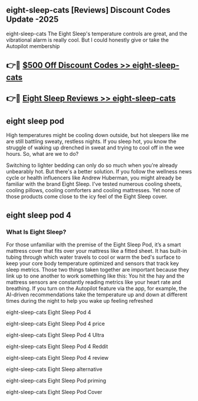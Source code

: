 ## eight-sleep-cats [Reviews​] Discount Codes Update -2025

eight-sleep-cats The Eight Sleep's temperature controls are great, and the vibrational alarm is really cool. But I could honestly give or take the Autopilot membership

## 👉🔴 [$500 Off Discount Codes >> eight-sleep-cats](http://download.freeplayer.one?title=eight-sleep-cats&ref=18-ES)

## 👉🔴 [Eight Sleep Reviews >> eight-sleep-cats](http://download.freeplayer.one?title=eight-sleep-cats&ref=18-ES)

## eight sleep pod

High temperatures might be cooling down outside, but hot sleepers like me are still battling sweaty, restless nights. If you sleep hot, you know the struggle of waking up drenched in sweat and trying to cool off in the wee hours. So, what are we to do?

Switching to lighter bedding can only do so much when you're already unbearably hot. But there's a better solution. If you follow the wellness news cycle or health influencers like Andrew Huberman, you might already be familiar with the brand Eight Sleep. I've tested numerous cooling sheets, cooling pillows, cooling comforters and cooling mattresses. Yet none of those products come close to the icy feel of the Eight Sleep cover.

## eight sleep pod 4

### What Is Eight Sleep?

For those unfamiliar with the premise of the Eight Sleep Pod, it’s a smart mattress cover that fits over your mattress like a fitted sheet. It has built-in tubing through which water travels to cool or warm the bed's surface to keep your core body temperature optimized and sensors that track key sleep metrics. Those two things taken together are important because they link up to one another to work something like this: You hit the hay and the mattress sensors are constantly reading metrics like your heart rate and breathing. If you turn on the Autopilot feature via the app, for example, the AI-driven recommendations take the temperature up and down at different times during the night to help you wake up feeling refreshed

eight-sleep-cats Eight Sleep Pod 4

eight-sleep-cats Eight Sleep Pod 4 price

eight-sleep-cats Eight Sleep Pod 4 Ultra

eight-sleep-cats Eight Sleep Pod 4 Reddit

eight-sleep-cats Eight Sleep Pod 4 review

eight-sleep-cats Eight Sleep alternative

eight-sleep-cats Eight Sleep Pod priming

eight-sleep-cats Eight Sleep Pod Cover